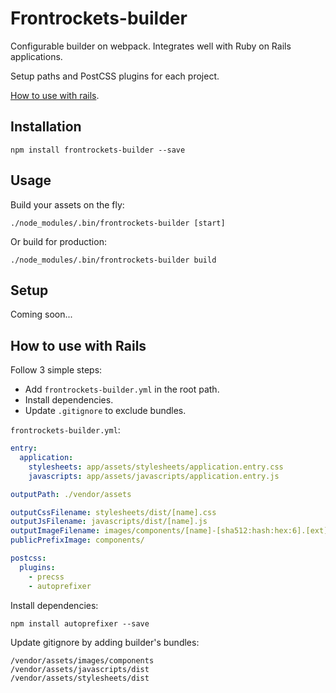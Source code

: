 # Frontrockets-builder

Configurable builder on webpack. Integrates well with Ruby on Rails applications.

Setup paths and PostCSS plugins for each project.

[How to use with rails](#how-to-use-with-rails).

## Installation

```
npm install frontrockets-builder --save
```

## Usage

Build your assets on the fly:

```
./node_modules/.bin/frontrockets-builder [start]
```

Or build for production:

```
./node_modules/.bin/frontrockets-builder build
```

## Setup

Coming soon...

## How to use with Rails

Follow 3 simple steps:

* Add `frontrockets-builder.yml` in the root path.
* Install dependencies.
* Update `.gitignore` to exclude bundles.

`frontrockets-builder.yml`:
```yml
entry:
  application:
    stylesheets: app/assets/stylesheets/application.entry.css
    javascripts: app/assets/javascripts/application.entry.js

outputPath: ./vendor/assets

outputCssFilename: stylesheets/dist/[name].css
outputJsFilename: javascripts/dist/[name].js
outputImageFilename: images/components/[name]-[sha512:hash:hex:6].[ext]
publicPrefixImage: components/

postcss:
  plugins:
    - precss
    - autoprefixer
```

Install dependencies:
```
npm install autoprefixer --save
```

Update gitignore by adding builder's bundles:
```
/vendor/assets/images/components
/vendor/assets/javascripts/dist
/vendor/assets/stylesheets/dist
```
